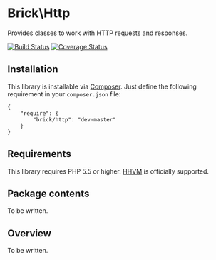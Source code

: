Brick\Http
==========

Provides classes to work with HTTP requests and responses.

[![Build Status](https://secure.travis-ci.org/brick/http.png?branch=master)](http://travis-ci.org/brick/http)
[![Coverage Status](https://coveralls.io/repos/brick/http/badge.png?branch=master)](https://coveralls.io/r/brick/http?branch=master)

Installation
------------

This library is installable via [Composer](https://getcomposer.org/).
Just define the following requirement in your `composer.json` file:

    {
        "require": {
            "brick/http": "dev-master"
        }
    }

Requirements
------------

This library requires PHP 5.5 or higher. [HHVM](http://hhvm.com/) is officially supported.

Package contents
----------------

To be written.

Overview
--------

To be written.
